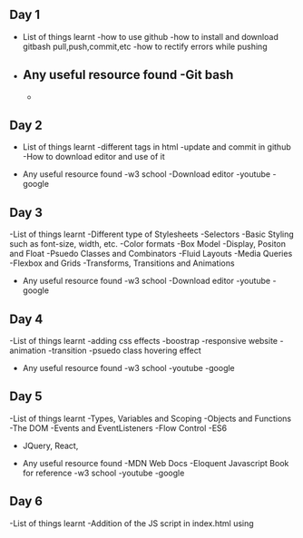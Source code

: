 ## Day 1
- List of things learnt
    -how to use github 
    -how to install and download gitbash pull,push,commit,etc
    -how to rectify errors while pushing

- Any useful resource found
    -Git bash
    -
    -

## Day 2
- List of things learnt
    -different tags in html
    -update and commit in github
    -How to download editor and use of it

- Any useful resource found
    -w3 school
    -Download editor
    -youtube
    -google
	
	
## Day 3	
-List of things learnt
 -Different type of Stylesheets
 -Selectors
 -Basic Styling such as font-size, width, etc.
 -Color formats
 -Box Model
 -Display, Positon and Float
 -Psuedo Classes and Combinators
 -Fluid Layouts
 -Media Queries
 -Flexbox and Grids
 -Transforms, Transitions and Animations
 
 
 - Any useful resource found
    -w3 school
    -Download editor
    -youtube
    -google
 
 ## Day 4	
-List of things learnt
-adding css effects
-boostrap
-responsive website
-animation
-transition
-psuedo class hovering effect 

- Any useful resource found
    -w3 school
    -youtube
    -google
	
	
## Day 5	
-List of things learnt
  -Types, Variables and Scoping
  -Objects and Functions
  -The DOM
  -Events and EventListeners
  -Flow Control
  -ES6
  - JQuery, React,
 
- Any useful resource found	
  -MDN Web Docs
  -Eloquent Javascript Book for reference
  -w3 school
  -youtube
  -google
	
## Day 6 	
-List of things learnt
  -Addition of the JS script in index.html using <script> 
  -animation effect using javascript
  -eventlisterner
 
 - Any useful resource found	
  -MDN Web Docs
  -Eloquent Javascript Book for reference
**Repeat this for all 7 days**